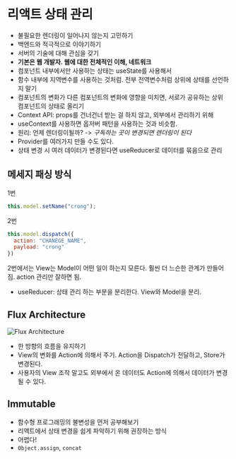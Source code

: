 # 리액트 상태 관리

* 불필요한 렌더링이 일어나지 않는지 고민하기
* 백엔드와 적극적으로 이야기하기
* 서버의 기술에 대해 관심을 갖기
* **기본은 웹 개발자. 웹에 대한 전체적인 이해, 네트워크**
* 컴포넌트 내부에서만 사용하는 상태는 useState를 사용해서
* 함수 내부에 지역변수를 사용하는 것처럼. 전부 전역변수처럼 상위에 상태를 선언하지 말기
* 컴포넌트의 변화가 다른 컴포넌트의 변화에 영향을 미치면, 서로가 공유하는 상위 컴포넌트의 상태로 올리기
* Context API: props를 건너건너 받는 걸 하지 않고, 외부에서 관리하기 위해
* useContext를 사용하면 옵저버 패턴을 사용하는 것과 비슷함.
* 원리: 언제 렌더링이될까? -&gt; _구독하는 곳이 변경되면 렌더링이 된다_
* Provider를 여러가지 만들 수도 있다.
* 상태 변경 시 여러 데이터가 변경된다면 useReducer로 데이터를 묶음으로 관리

## 메세지 패싱 방식

1번

```javascript
this.model.setName("crong");
```

2번

```javascript
this.model.dispatch({
  action: "CHANEGE_NAME",
  payload: "crong"
})
```

2번에서는 View는 Model이 어떤 일이 하는지 모른다. 훨씬 더 느슨한 관계가 만들어짐. action 관리만 잘하면 됨.

* useReducer: 상태 관리 하는 부분을 분리한다. View와 Model을 분리.

## Flux Architecture

![Flux Architecture](https://facebook.github.io/flux/img/overview/flux-simple-f8-diagram-explained-1300w.png)

* 한 방향의 흐름을 유지하기
* View의 변화를 Action에 의해서 주기. Action을 Dispatch가 전달하고, Store가 변경된다.
* 사용자의 View 조작 말고도 외부에서 온 데이터도 Action에 의해서 데이터가 변경될 수 있다.

## Immutable

* 함수형 프로그래밍의 불변성을 먼저 공부해보기
* 리액트에서 상태 변경을 쉽게 파악하기 위해 권장하는 방식
* 어렵다!
* `Object.assign`, `concat`

